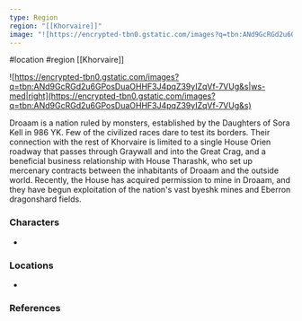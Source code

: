 ```yaml
---
type: Region
region: "[[Khorvaire]]"
image: "![https://encrypted-tbn0.gstatic.com/images?q=tbn:ANd9GcRGd2u6GPosDuaOHHF3J4pqZ39yIZqVf-7VUg&s|250](https://encrypted-tbn0.gstatic.com/images?q=tbn:ANd9GcRGd2u6GPosDuaOHHF3J4pqZ39yIZqVf-7VUg&s)"
---
```

 #location #region [[Khorvaire]]

![https://encrypted-tbn0.gstatic.com/images?q=tbn:ANd9GcRGd2u6GPosDuaOHHF3J4pqZ39yIZqVf-7VUg&s|ws-med|right](https://encrypted-tbn0.gstatic.com/images?q=tbn:ANd9GcRGd2u6GPosDuaOHHF3J4pqZ39yIZqVf-7VUg&s)

Droaam is a nation ruled by monsters, established by the Daughters of Sora Kell in 986 YK. Few of the civilized races dare to test its borders. Their connection with the rest of Khorvaire is limited to a single House Orien roadway that passes through Graywall and into the Great Crag, and a beneficial business relationship with House Tharashk, who set up mercenary contracts between the inhabitants of Droaam and the outside world. Recently, the House has acquired permission to mine in Droaam, and they have begun exploitation of the nation's vast byeshk mines and Eberron dragonshard fields.

### Characters

* 

### Locations

* 

### References

